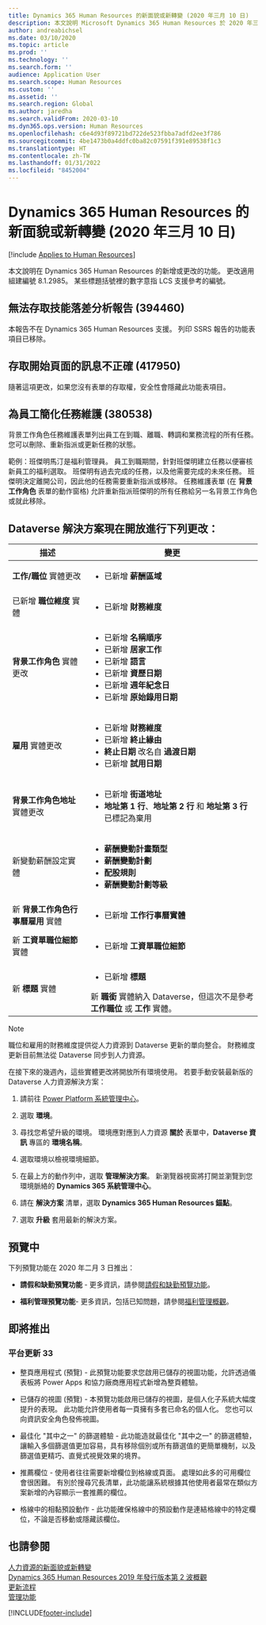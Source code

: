 ```yaml
---
title: Dynamics 365 Human Resources 的新面貌或新轉變 (2020 年三月 10 日)
description: 本文說明 Microsoft Dynamics 365 Human Resources 於 2020 年三月10 日新增或更改的功能。
author: andreabichsel
ms.date: 03/10/2020
ms.topic: article
ms.prod: ''
ms.technology: ''
ms.search.form: ''
audience: Application User
ms.search.scope: Human Resources
ms.custom: ''
ms.assetid: ''
ms.search.region: Global
ms.author: jaredha
ms.search.validFrom: 2020-03-10
ms.dyn365.ops.version: Human Resources
ms.openlocfilehash: c6e4d93f89721bd722de523fbba7adfd2ee3f786
ms.sourcegitcommit: 4be1473b0a4ddfc0ba82c07591f391e89538f1c3
ms.translationtype: HT
ms.contentlocale: zh-TW
ms.lasthandoff: 01/31/2022
ms.locfileid: "8452004"
---
```

# <a name="whats-new-or-changed-in-dynamics-365-human-resources-march-10-2020"></a>Dynamics 365 Human Resources 的新面貌或新轉變 (2020 年三月 10 日)

[!include [Applies to Human Resources](../includes/applies-to-hr.md)]



本文說明在 Dynamics 365 Human Resources 的新增或更改的功能。 更改適用組建編號 8.1.2985。 某些標題括號裡的數字意指 LCS 支援參考的編號。

## <a name="cant-access-skill-gap-analysis-report-394460"></a>無法存取技能落差分析報告 (394460)

本報告不在 Dynamics 365 Human Resources 支援。 列印 SSRS 報告的功能表項目已移除。

## <a name="incorrect-message-accessing-the-getting-started-page-417950"></a>存取開始頁面的訊息不正確 (417950)

隨著這項更改，如果您沒有表單的存取權，安全性會隱藏此功能表項目。

## <a name="streamlined-task-maintenance-for-employees-380538"></a>為員工簡化任務維護 (380538)

背景工作角色任務維護表單列出員工在到職、離職、轉調和業務流程的所有任務。 您可以刪除、重新指派或更新任務的狀態。

範例：班傑明馬汀是福利管理員。 員工到職期間，針對班傑明建立任務以便審核新員工的福利選取。 班傑明有過去完成的任務，以及他需要完成的未來任務。 班傑明決定離開公司，因此他的任務需要重新指派或移除。 任務維護表單 (在 **背景工作角色** 表單的動作窗格) 允許重新指派班傑明的所有任務給另一名背景工作角色或就此移除。  

## <a name="dataverse-solution-is-now-available-with-the-following-changes"></a>Dataverse 解決方案現在開放進行下列更改：

| 描述 | 變更 |
| --- | --- |
| **工作/職位** 實體更改 | <ul><li>已新增 **薪酬區域**</li>|
| 已新增 **職位維度** 實體 | <ul><li>已新增 **財務維度**</li>
| **背景工作角色** 實體更改 | <ul><li>已新增 **名稱順序**</li><li>已新增 **居家工作**</li><li>已新增 **語言**</li><li>已新增 **資歷日期**</li><li>已新增 **週年紀念日**</li><li>已新增 **原始錄用日期**</li></ul> |
| **雇用** 實體更改 | <ul><li>已新增 **財務維度**</li><li>已新增 **終止緣由**</li><li>**終止日期** 改名自 **過渡日期**</li><li>已新增 **試用日期**</li></ul> |
| **背景工作角色地址** 實體更改 | <ul><li>已新增 **街道地址**</li><li>**地址第 1 行**、**地址第 2 行** 和 **地址第 3 行** 已標記為棄用</li></ul> |
| 新變動薪酬設定實體 | <ul><li>**薪酬變動計畫類型**</li><li>**薪酬變動計劃**</li><li>**配股規則**</li><li>**薪酬變動計劃等級**</li></ul> |
| 新 **背景工作角色行事曆雇用** 實體 | <ul><li>已新增 **工作行事曆實體**</li></ul> |
| 新 **工資單職位細節** 實體 | <ul><li>已新增 **工資單職位細節**</li></ul> |
| 新 **標題** 實體 | <ul><li>已新增 **標題**</li></ul> 新 **職銜** 實體納入 Dataverse，但這次不是參考 **工作職位** 或 **工作** 實體。 |

> [!NOTE]
> 職位和雇用的財務維度提供從人力資源到 Dataverse 更新的單向整合。 財務維度更新目前無法從 Dataverse 同步到人力資源。

在接下來的幾週內，這些實體更改將開放所有環境使用。 若要手動安裝最新版的 Dataverse 人力資源解決方案：

1.  請前往 [Power Platform 系統管理中心](https://admin.powerplatform.microsoft.com)。

2.  選取 **環境**。

3.  尋找您希望升級的環境。 環境應對應到人力資源 **關於** 表單中，**Dataverse 資訊** 專區的 **環境名稱**。

4.  選取環境以檢視環境細節。

5.  在最上方的動作列中，選取 **管理解決方案**。 新瀏覽器視窗將打開並瀏覽到您環境脈絡的 **Dynamics 365 系統管理中心**。

6.  請在 **解決方案** 清單，選取 **Dynamics 365 Human Resources 錨點**。

7.  選取 **升級** 套用最新的解決方案。

## <a name="in-preview"></a>預覽中

下列預覽功能在 2020 年二月 3 日推出：

- **請假和缺勤預覽功能**  - 更多資訊，請參閱[請假和缺勤預覽功能](hr-leave-and-absence-overview.md?leave-and-absence-preview-features)。

- **福利管理預覽功能**- 更多資訊，包括已知問題，請參閱[福利管理概觀](hr-benefits-management-overview.md)。

## <a name="coming-soon"></a>即將推出

### <a name="platform-update-33"></a>平台更新 33

- 整頁應用程式 (預覽) - 此預覽功能要求您啟用已儲存的視圖功能，允許透過儀表板將 Power Apps 和協力廠商應用程式新增為整頁體驗。

- 已儲存的視圖 (預覽) - 本預覽功能啟用已儲存的視圖，是個人化子系統大幅度提升的表現。 此功能允許使用者每一頁擁有多套已命名的個人化。 您也可以向資訊安全角色發佈視圖。

- 最佳化 "其中之一" 的篩選體驗 - 此功能造就最佳化 "其中之一" 的篩選體驗，讓輸入多個篩選值更加容易，具有移除個別或所有篩選值的更簡單機制，以及篩選值更精巧、直覺式視覺效果的境界。

- 推薦欄位 - 使用者往往需要新增欄位到格線或頁面。 處理如此多的可用欄位會很困難。 有別於搜尋冗長清單，此功能讓系統根據其他使用者最常在類似方案新增的內容顯示一套推薦的欄位。

- 格線中的相黏預設動作 - 此功能確保格線中的預設動作是連結格線中的特定欄位，不論是否移動或隱藏該欄位。

## <a name="see-also"></a>也請參閱

[人力資源的新面貌或新轉變](hr-admin-whats-new.md)</br>
[Dynamics 365 Human Resources 2019 年發行版本第 2 波概觀](/dynamics365-release-plan/2019wave2/dynamics365-human-resources/)</br>
[更新流程](hr-admin-setup-update-process.md)</br>
[管理功能](hr-admin-manage-features.md)

[!INCLUDE[footer-include](../includes/footer-banner.md)]